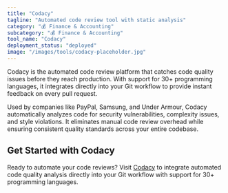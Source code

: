 ```yaml
---
title: "Codacy"
tagline: "Automated code review tool with static analysis"
category: "💰 Finance & Accounting"
subcategory: "💰 Finance & Accounting"
tool_name: "Codacy"
deployment_status: "deployed"
image: "/images/tools/codacy-placeholder.jpg"
---
```

Codacy is the automated code review platform that catches code quality issues before they reach production. With support for 30+ programming languages, it integrates directly into your Git workflow to provide instant feedback on every pull request.

Used by companies like PayPal, Samsung, and Under Armour, Codacy automatically analyzes code for security vulnerabilities, complexity issues, and style violations. It eliminates manual code review overhead while ensuring consistent quality standards across your entire codebase.

## Get Started with Codacy

Ready to automate your code reviews? Visit [Codacy](https://www.codacy.com) to integrate automated code quality analysis directly into your Git workflow with support for 30+ programming languages.